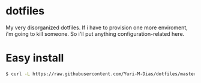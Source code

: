 # dotfiles
My very disorganized dotfiles.
If i have to provision one more enviroment, i'm going to kill someone. So i'll put anything configuration-related here.

# Easy install

```bash
$ curl -L https://raw.githubusercontent.com/Yuri-M-Dias/dotfiles/master/easy_dotfiles | bash
```

